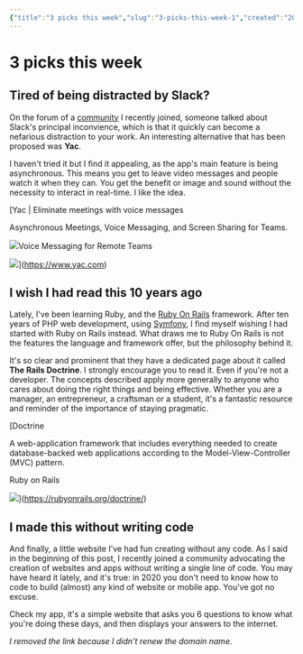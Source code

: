 ```yaml
---
{"title":"3 picks this week","slug":"3-picks-this-week-1","created":"2020-05-02T09:00:00.000Z","updated":"2024-12-07T19:25:14.399+01:00","dg-publish":true,"dg-list-home":true,"project":["[[noobthink.com]]"],"tags":[],"permalink":"/projects/digital-garden/articles/3-picks-this-week-1/","dgPassFrontmatter":true}
---
```


# 3 picks this week
## **Tired of being distracted by Slack?**

On the forum of a [community](https://makerpad.co/?target=_blank) I recently joined, someone talked about Slack's principal inconvience, which is that it quickly can become a nefarious distraction to your work. An interesting alternative that has been proposed was **Yac**.

I haven't tried it but I find it appealing, as the app's main feature is being asynchronous. This means you get to leave video messages and people watch it when they can. You get the benefit or image and sound without the necessity to interact in real-time. I like the idea.

[Yac | Eliminate meetings with voice messages

Asynchronous Meetings, Voice Messaging, and Screen Sharing for Teams.

![](https://assets.website-files.com/5c672247e85a7c6e58565d6e/5e701f0608830f41fcf24acf_webclip.png)Voice Messaging for Remote Teams

![](https://assets.website-files.com/5c672247e85a7c6e58565d6e/5ef63198328bb86d94a93a3f_opengraph_1600x630.png)](https://www.yac.com)

## **I wish I had read this 10 years ago**

Lately, I've been learning Ruby, and the [Ruby On Rails](https://rubyonrails.org/?target=_blank) framework. After ten years of PHP web development, using [Symfony](https://symfony.com/?target=_blank), I find myself wishing I had started with Ruby on Rails instead. What draws me to Ruby On Rails is not the features the language and framework offer, but the philosophy behind it.

It's so clear and prominent that they have a dedicated page about it called **The Rails Doctrine**. I strongly encourage you to read it. Even if you're not a developer. The concepts described apply more generally to anyone who cares about doing the right things and being effective. Whether you are a manager, an entrepreneur, a craftsman or a student, it's a fantastic resource and reminder of the importance of staying pragmatic.

[Doctrine

A web-application framework that includes everything needed to create database-backed web applications according to the Model-View-Controller (MVC) pattern.

Ruby on Rails

![](https://avatars.githubusercontent.com/u/4223)](https://rubyonrails.org/doctrine/)

## **I made this without writing code**

And finally, a little website I've had fun creating without any code. As I said in the beginning of this post, I recently joined a community advocating the creation of websites and apps without writing a single line of code. You may have heard it lately, and it's true: in 2020 you don't need to know how to code to build (almost) any kind of website or mobile app. You've got no excuse.

Check my app, it's a simple website that asks you 6 questions to know what you're doing these days, and then displays your answers to the internet.

_I removed the link because I didn't renew the domain name._
